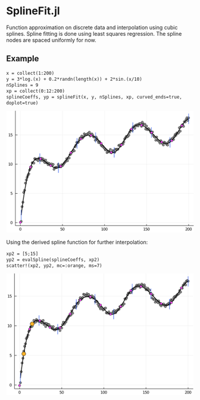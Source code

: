 # SplineFit.jl
Function approximation on discrete data and interpolation using cubic splines. Spline fitting is done using least squares regression. The spline nodes are spaced uniformly for now.



## Example
```julia-repl
x = collect(1:200)
y = 3*log.(x) + 0.2*randn(length(x)) + 2*sin.(x/10)
nSplines = 9
xp = collect(0:12:200)
splineCoeffs, yp = splineFit(x, y, nSplines, xp, curved_ends=true, doplot=true)
```
<img src="figures/curve1.png" width="600"/>

Using the derived spline function for further interpolation:
```julia-repl
xp2 = [5;15]
yp2 = evalSpline(splineCoeffs, xp2)
scatter!(xp2, yp2, mc=:orange, ms=7)
```

<img src="figures/curve2.png" width="600"/>


